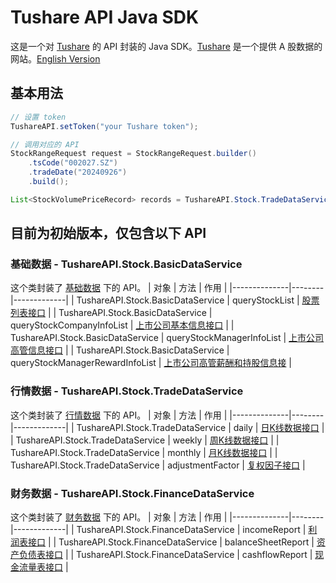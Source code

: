 # Tushare API Java SDK
这是一个对 [Tushare](https://tushare.pro/) 的 API 封装的 Java SDK。[Tushare](https://tushare.pro/) 是一个提供 A 股数据的网站。[English Version](./README_EN.md)

## 基本用法
```java
// 设置 token
TushareAPI.setToken("your Tushare token");

// 调用对应的 API
StockRangeRequest request = StockRangeRequest.builder()
    .tsCode("002027.SZ")
    .tradeDate("20240926")
    .build();

List<StockVolumePriceRecord> records = TushareAPI.Stock.TradeDataService.daily(request);
```

## 目前为初始版本，仅包含以下 API
### 基础数据 - TushareAPI.Stock.BasicDataService
这个类封装了 [基础数据](https://tushare.pro/document/2?doc_id=24) 下的 API。
| 对象 | 方法 | 作用 |
|--------------|--------|-------------|
| TushareAPI.Stock.BasicDataService | queryStockList | [股票列表接口](https://tushare.pro/document/2?doc_id=25) |
| TushareAPI.Stock.BasicDataService | queryStockCompanyInfoList | [上市公司基本信息接口](https://tushare.pro/document/2?doc_id=112) |
| TushareAPI.Stock.BasicDataService | queryStockManagerInfoList | [上市公司高管信息接口](https://tushare.pro/document/2?doc_id=193) |
| TushareAPI.Stock.BasicDataService | queryStockManagerRewardInfoList | [上市公司高管薪酬和持股信息接](https://tushare.pro/document/2?doc_id=194) |

### 行情数据 - TushareAPI.Stock.TradeDataService
这个类封装了 [行情数据](https://tushare.pro/document/2?doc_id=15) 下的 API。
| 对象 | 方法 | 作用 |
|--------------|--------|-------------|
| TushareAPI.Stock.TradeDataService | daily | [日K线数据接口](https://tushare.pro/document/2?doc_id=27) |
| TushareAPI.Stock.TradeDataService | weekly | [周K线数据接口](https://tushare.pro/document/2?doc_id=144) |
| TushareAPI.Stock.TradeDataService | monthly | [月K线数据接口](https://tushare.pro/document/2?doc_id=145) |
| TushareAPI.Stock.TradeDataService | adjustmentFactor | [复权因子接口](https://tushare.pro/document/2?doc_id=28) |

### 财务数据 - TushareAPI.Stock.FinanceDataService
这个类封装了 [财务数据](https://tushare.pro/document/2?doc_id=16) 下的 API。
| 对象 | 方法 | 作用 |
|--------------|--------|-------------|
| TushareAPI.Stock.FinanceDataService | incomeReport | [利润表接口](https://tushare.pro/document/2?doc_id=33) |
| TushareAPI.Stock.FinanceDataService | balanceSheetReport | [资产负债表接口](https://tushare.pro/document/2?doc_id=36) |
| TushareAPI.Stock.FinanceDataService | cashflowReport | [现金流量表接口](https://tushare.pro/document/2?doc_id=44) |
